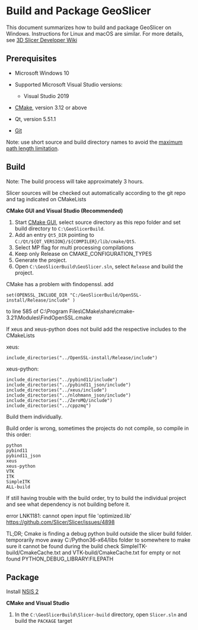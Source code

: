Build and Package GeoSlicer
==============================

This document summarizes how to build and package GeoSlicer on Windows. Instructions for Linux and macOS are similar.
For more details, see [3D Slicer Developer Wiki](http://wiki.slicer.org/slicerWiki/index.php/Documentation/Nightly/Developers)

Prerequisites 
-------------

* Microsoft Windows 10

* Supported Microsoft Visual Studio versions:
	* Visual Studio 2019

* [CMake](http://cmake.org/cmake/resources/software.html), version 3.12 or above

* Qt, version 5.51.1

* [Git](http://git-scm.com/downloads)

Note: use short source and build directory names to avoid the [maximum path length limitation](http://msdn.microsoft.com/en-us/library/windows/desktop/aa365247%28v=vs.85%29.aspx#maxpath).

Build
-----
Note: The build process will take approximately 3 hours.

Slicer sources will be checked out automatically according to the git repo and tag indicated on CMakeLists

**CMake GUI and Visual Studio (Recommended)**

1. Start [CMake GUI](https://cmake.org/runningcmake/), select source directory as this repo folder and set build directory to `C:\GeoSlicerBuild`.
2. Add an entry `Qt5_DIR` pointing to `C:/Qt/${QT_VERSION}/${COMPILER}/lib/cmake/Qt5`.
3. Select MP flag for multi processing compilations
4. Keep only Release on CMAKE_CONFIGURATION_TYPES
5. Generate the project.
6. Open `C:\GeoSlicerBuild\GeoSlicer.sln`, select `Release` and build the project.

CMake has a problem with findopenssl.
add 

	set(OPENSSL_INCLUDE_DIR "C:/GeoSlicerBuild/OpenSSL-install/Release/include" )

to line 585 of
C:\Program Files\CMake\share\cmake-3.21\Modules\FindOpenSSL.cmake


If xeus and xeus-python does not build add the respective includes to the CMakeLists

xeus:

    include_directories("../OpenSSL-install/Release/include")

xeus-python:

	include_directories("../pybind11/include")
	include_directories("../pybind11_json/include")
	include_directories("../xeus/include")
	include_directories("../nlohmann_json/include")
	include_directories("../ZeroMQ/include")
	include_directories("../cppzmq")

Build them individually.

Build order is wrong, sometimes the projects do not compile, so compile in this order:
	
	python
	pybind11
	pybind11_json
	xeus
	xeus-python
	VTK
	ITK
	SimpleITK
	ALL-build
	
If still having trouble with the build order, try to build the individual project and see what dependency is not building before it.

error LNK1181: cannot open input file 'optimized.lib' 
https://github.com/Slicer/Slicer/issues/4898

TL;DR;
Cmake is finding a debug python build outside the slicer build folder.
temporarily move away C:/Python36-x64/libs folder to somewhere to make sure it cannot be found during the build
check SimpleITK-build/CmakeCache.txt and VTK-build/CmakeCache.txt for empty or not found PYTHON_DEBUG_LIBRARY:FILEPATH
	
	

Package
-------

Install [NSIS 2](http://sourceforge.net/projects/nsis/files/)

**CMake and Visual Studio**

1. In the `C:\GeoSlicerBuild\Slicer-build` directory, open `Slicer.sln` and build the `PACKAGE` target
